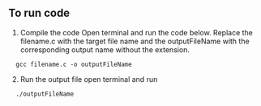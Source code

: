 ## To run code

1. Compile the code
  Open terminal and run the code below. Replace the filename.c with the target file name and the outputFileName with the corresponding output name without the extension.
  ```ssh
    gcc filename.c -o outputFileName
  ```

2. Run the output file
  open terminal and run
  ```ssh
    ./outputFileName
  ```